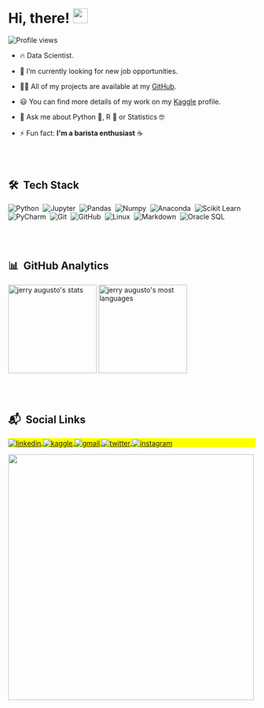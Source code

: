 
# <h1 align="left">Hi, there! <img src="https://raw.githubusercontent.com/kaueMarques/kaueMarques/master/hi.gif" width="30px"></h1>
<p align="left"> <img src="https://komarev.com/ghpvc/?username=jerryaugusto&color=9580FF&style=flat" alt="Profile views" /> </p>

- 🔥 Data Scientist.

- 🔭 I’m currently looking for new job opportunities.

- 👨‍💻 All of my projects are available at my [GitHub](https://github.com/jerryaugusto?tab=repositories).

- 😃 You can find more details of my work on my [Kaggle](https://www.kaggle.com/jerryaugusto) profile.

- 💬 Ask me about Python 🐍, R 🤞 or Statistics 🤓

- ⚡ Fun fact: **I'm a barista enthusiast** ☕

<!-- -  Sometimes I publish some content on [Medium](https://medium.com/@jerryaugusto) -->
<br><br>

## 🛠 &nbsp;Tech Stack

![Python](https://img.shields.io/badge/-Python-22212C?style=flat&logo=python&logoColor=8AFF80)&nbsp;
![Jupyter](https://img.shields.io/badge/-Jupyter-22212C?style=flat&logo=jupyter&logoColor=FF9580)&nbsp;
![Pandas](https://img.shields.io/badge/-Pandas-22212C?style=flat&logo=pandas&logoColor=9580FF)&nbsp;
![Numpy](https://img.shields.io/badge/-Numpy-22212C?style=flat&logo=numpy&logoColor=9580FF)&nbsp;
![Anaconda](https://img.shields.io/badge/-Anaconda-22212C?style=flat&logo=anaconda&logoColor=8AFF80)&nbsp;
![Scikit Learn](https://img.shields.io/badge/-Scikit%20Learn-22212C?style=flat&logo=scikitlearn&logoColor=FFCA80)&nbsp;
![PyCharm](https://img.shields.io/badge/-PyCharm-22212C?style=flat&logo=pycharm&logoColor=8AFF80)&nbsp;
![Git](https://img.shields.io/badge/-Git-22212C?style=flat&logo=git&logoColor=FFCA80)&nbsp;
![GitHub](https://img.shields.io/badge/-GitHub-22212C?style=flat&logo=github&logoColor=F8F8F2)&nbsp;
![Linux](https://img.shields.io/badge/-Linux-22212C?style=flat&logo=linux&logoColor=FFCA80)&nbsp;
![Markdown](https://img.shields.io/badge/-Markdown-22212C?style=flat&logo=markdown&logoColor=F8F8F2)&nbsp;
![Oracle SQL](https://img.shields.io/badge/-Oracle%20SQL-22212C?style=flat&logo=oracle&logoColor=FF9580)&nbsp;


<br><br>

## 📊 &nbsp;GitHub Analytics

<p align="left">
<img height="180em" src="https://github-readme-stats.vercel.app/api?username=jerryaugusto&show_icons=true&theme=dracula&title_color=FF80BF&text_color=F8F8F2&bg_color=22212C&icon_color=8AFF80&border_color=9580FF&layout=default" alt="jerry augusto's stats"/>
<img height="180em" src="https://github-readme-stats.vercel.app/api/top-langs/?username=jerryaugusto&theme=dracula&title_color=FF80BF&text_color=F8F8F2&bg_color=22212C&icon_color=8AFF80&border_color=9580FF&layout=compact&include_all_commits=true&count_private=true" alt="jerry augusto's most languages"/>
</p>

<br><br>


## 📬 &nbsp;Social Links

<p align="left" style="background:yellow">
<a href="https://linkedin.com/in/jerryaugustodev" target="_blank">
  <img align="center" src="https://img.shields.io/badge/-jerryaugustodev-22212C?style=flat&labelColor=F8F8F2&logo=linkedin&logoColor=9580FF" alt="linkedin"/>
</a>
<a href="https://www.kaggle.com/jerryaugusto" target="_blank">
  <img align="center" src="https://img.shields.io/badge/-jerryaugusto-22212C?style=flat&labelColor=9580FF&logoColor=F8F8F2&logo=kaggle" alt="kaggle"/>
</a>
<a href="mailto:jerryaugustodev@gmail.com" target="_blank">
 <img align="center" src="https://img.shields.io/badge/-jerryaugustodev-22212C?style=flat&labelColor=FF9580&logoColor=F8F8F2&logo=gmail" alt="gmail"/>
</a>
<a href="https://twitter.com/jerryaugustodev" target="_blank">
  <img align="center" src="https://img.shields.io/badge/-jerryaugustodev-22212C?style=flat&labelColor=9580FF&logoColor=F8F8F2&logo=twitter" alt="twitter"/>  
</a>
<a href="https://instagram.com/jerryaugustodev" target="_blank">
 <img align="center" src="https://img.shields.io/badge/-jerryaugustodev-22212C?style=flat&labelColor=F8F8F2&logoColor=FF9580&logo=instagram" alt="instagram"/>
</a>
<!-- <a href="https://medium.com/@jerryaugusto" target="_blank">
  <img align="center" src="https://img.shields.io/badge/-@jerryaugusto-22212C?style=flat&labelColor=F8F8F2&logoColor=21222C&logo=medium" alt="medium"/>
</a> -->
</p>


<img width="500em" src="https://github-readme-twitter-gazf.vercel.app/api?id=jerryaugustodev&layout=wide&show_reply=off&show_retweet=off" />

<!-- **jerryaugusto/jerryaugusto** is a ✨ _special_ ✨ repository because its `README.md` (this file) appears on your GitHub profile. -->

<!--   ![Snake animation](https://github.com/jerryaugusto/jerryaugusto/blob/output/github-contribution-grid-snake.svg) -->
  
<!-- https://starchart.cc/jerryaugusto/eBank.svg -->
  
